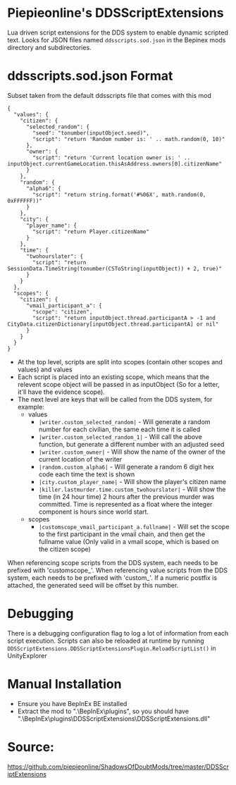 # Piepieonline's DDSScriptExtensions

Lua driven script extensions for the DDS system to enable dynamic scripted text. Looks for JSON files named `ddsscripts.sod.json` in the Bepinex mods directory and subdirectories.

# ddsscripts.sod.json Format

Subset taken from the default ddsscripts file that comes with this mod
```
{
  "values": {
    "citizen": {
      "selected_random": {
        "seed": "tonumber(inputObject.seed)",
        "script": "return 'Random number is: ' .. math.random(0, 10)"
      },
      "owner": {
        "script": "return 'Current location owner is: ' .. inputObject.currentGameLocation.thisAsAddress.owners[0].citizenName"
      }
    },
    "random": {
      "alpha6": {
        "script": "return string.format('#%06X', math.random(0, 0xFFFFFF))"
      }
    },
    "city": {
      "player_name": {
        "script": "return Player.citizenName"
      }
    },
    "time": {
      "twohourslater": {
        "script": "return SessionData.TimeString(tonumber(CSToString(inputObject)) + 2, true)"
      }
    }
  },
  "scopes": {
    "citizen": {
      "vmail_participant_a": {
        "scope": "citizen",
        "script": "return inputObject.thread.participantA > -1 and CityData.citizenDictionary[inputObject.thread.participantA] or nil"
      }
    }
  }
}
```

* At the top level, scripts are split into scopes (contain other scopes and values) and values
* Each script is placed into an existing scope, which means that the relevent scope object will be passed in as inputObject (So for a letter, it'll have the evidence scope).
* The next level are keys that will be called from the DDS system, for example:
  * values
    * `|writer.custom_selected_random|` - Will generate a random number for each civilian, the same each time it is called
    * `|writer.custom_selected_random_1|` - Will call the above function, but generate a different number with an adjusted seed
    * `|writer.custom_owner|` - Will show the name of the owner of the current location of the writer
    * `|random.custom_alpha6|` - Will generate a random 6 digit hex code each time the text is shown
    * `|city.custom_player_name|` - Will show the player's citizen name
    * `|killer.lastmurder.time.custom_twohourslater|` - Will show the time (in 24 hour time) 2 hours after the previous murder was committed. Time is represented as a float where the integer component is hours since world start.
  * scopes
    * `|customscope_vmail_participant_a.fullname|` - Will set the scope to the first participant in the vmail chain, and then get the fullname value (Only valid in a vmail scope, which is based on the citizen scope)
 
When referencing scope scripts from the DDS system, each needs to be prefixed with 'customscope_'.
When referencing value scripts from the DDS system, each needs to be prefixed with 'custom_'. If a numeric postfix is attached, the generated seed will be offset by this number.

# Debugging

There is a debugging configuration flag to log a lot of information from each script execution.
Scripts can also be reloaded at runtime by running `DDSScriptExtensions.DDSScriptExtensionsPlugin.ReloadScriptList()` in UnityExplorer

# Manual Installation

* Ensure you have BepInEx BE installed
* Extract the mod to ".\BepInEx\plugins\", so you should have ".\BepInEx\plugins\DDSScriptExtensions\DDSScriptExtensions.dll"

# Source:

https://github.com/piepieonline/ShadowsOfDoubtMods/tree/master/DDSScriptExtensions